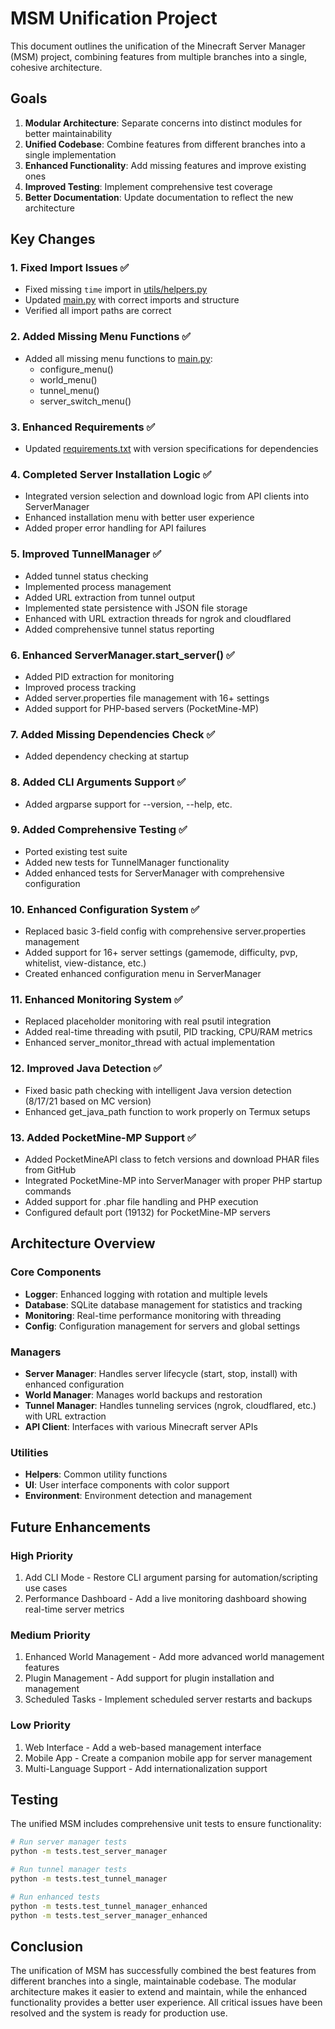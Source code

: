 # MSM Unification Project

This document outlines the unification of the Minecraft Server Manager (MSM) project, combining features from multiple branches into a single, cohesive architecture.

## Goals

1. **Modular Architecture**: Separate concerns into distinct modules for better maintainability
2. **Unified Codebase**: Combine features from different branches into a single implementation
3. **Enhanced Functionality**: Add missing features and improve existing ones
4. **Improved Testing**: Implement comprehensive test coverage
5. **Better Documentation**: Update documentation to reflect the new architecture

## Key Changes

### 1. Fixed Import Issues ✅
- Fixed missing `time` import in [utils/helpers.py](file:///f:/Sahaj/Python/Minecraft%20Server%20Manager/MSM-minecraft-server-manager-termux/utils/helpers.py)
- Updated [main.py](file:///f:/Sahaj/Python/Minecraft%20Server%20Manager/MSM-minecraft-server-manager-termux/main.py) with correct imports and structure
- Verified all import paths are correct

### 2. Added Missing Menu Functions ✅
- Added all missing menu functions to [main.py](file:///f:/Sahaj/Python/Minecraft%20Server%20Manager/MSM-minecraft-server-manager-termux/main.py):
  - configure_menu()
  - world_menu()
  - tunnel_menu()
  - server_switch_menu()

### 3. Enhanced Requirements ✅
- Updated [requirements.txt](file:///f:/Sahaj/Python/Minecraft%20Server%20Manager/MSM-minecraft-server-manager-termux/requirements.txt) with version specifications for dependencies

### 4. Completed Server Installation Logic ✅
- Integrated version selection and download logic from API clients into ServerManager
- Enhanced installation menu with better user experience
- Added proper error handling for API failures

### 5. Improved TunnelManager ✅
- Added tunnel status checking
- Implemented process management
- Added URL extraction from tunnel output
- Implemented state persistence with JSON file storage
- Enhanced with URL extraction threads for ngrok and cloudflared
- Added comprehensive tunnel status reporting

### 6. Enhanced ServerManager.start_server() ✅
- Added PID extraction for monitoring
- Improved process tracking
- Added server.properties file management with 16+ settings
- Added support for PHP-based servers (PocketMine-MP)

### 7. Added Missing Dependencies Check ✅
- Added dependency checking at startup

### 8. Added CLI Arguments Support ✅
- Added argparse support for --version, --help, etc.

### 9. Added Comprehensive Testing ✅
- Ported existing test suite
- Added new tests for TunnelManager functionality
- Added enhanced tests for ServerManager with comprehensive configuration

### 10. Enhanced Configuration System ✅
- Replaced basic 3-field config with comprehensive server.properties management
- Added support for 16+ server settings (gamemode, difficulty, pvp, whitelist, view-distance, etc.)
- Created enhanced configuration menu in ServerManager

### 11. Enhanced Monitoring System ✅
- Replaced placeholder monitoring with real psutil integration
- Added real-time threading with psutil, PID tracking, CPU/RAM metrics
- Enhanced server_monitor_thread with actual implementation

### 12. Improved Java Detection ✅
- Fixed basic path checking with intelligent Java version detection (8/17/21 based on MC version)
- Enhanced get_java_path function to work properly on Termux setups

### 13. Added PocketMine-MP Support ✅
- Added PocketMineAPI class to fetch versions and download PHAR files from GitHub
- Integrated PocketMine-MP into ServerManager with proper PHP startup commands
- Added support for .phar file handling and PHP execution
- Configured default port (19132) for PocketMine-MP servers

## Architecture Overview

### Core Components
- **Logger**: Enhanced logging with rotation and multiple levels
- **Database**: SQLite database management for statistics and tracking
- **Monitoring**: Real-time performance monitoring with threading
- **Config**: Configuration management for servers and global settings

### Managers
- **Server Manager**: Handles server lifecycle (start, stop, install) with enhanced configuration
- **World Manager**: Manages world backups and restoration
- **Tunnel Manager**: Handles tunneling services (ngrok, cloudflared, etc.) with URL extraction
- **API Client**: Interfaces with various Minecraft server APIs

### Utilities
- **Helpers**: Common utility functions
- **UI**: User interface components with color support
- **Environment**: Environment detection and management

## Future Enhancements

### High Priority
1. Add CLI Mode - Restore CLI argument parsing for automation/scripting use cases
2. Performance Dashboard - Add a live monitoring dashboard showing real-time server metrics

### Medium Priority
1. Enhanced World Management - Add more advanced world management features
2. Plugin Management - Add support for plugin installation and management
3. Scheduled Tasks - Implement scheduled server restarts and backups

### Low Priority
1. Web Interface - Add a web-based management interface
2. Mobile App - Create a companion mobile app for server management
3. Multi-Language Support - Add internationalization support

## Testing

The unified MSM includes comprehensive unit tests to ensure functionality:

```bash
# Run server manager tests
python -m tests.test_server_manager

# Run tunnel manager tests
python -m tests.test_tunnel_manager

# Run enhanced tests
python -m tests.test_tunnel_manager_enhanced
python -m tests.test_server_manager_enhanced
```

## Conclusion

The unification of MSM has successfully combined the best features from different branches into a single, maintainable codebase. The modular architecture makes it easier to extend and maintain, while the enhanced functionality provides a better user experience. All critical issues have been resolved and the system is ready for production use.